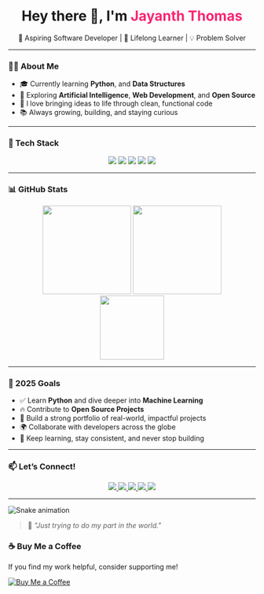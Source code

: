 <h1 align="center">Hey there 👋, I'm <span style="color:#f92672">Jayanth Thomas</span></h1>
<p align="center">
  🚀 Aspiring Software Developer | 🌱 Lifelong Learner | 💡 Problem Solver
</p>

---

### 👨‍💻 About Me

- 🎓 Currently learning **Python**, and **Data Structures**
- 🤖 Exploring **Artificial Intelligence**, **Web Development**, and **Open Source**
- 💬 I love bringing ideas to life through clean, functional code
- 📚 Always growing, building, and staying curious

---

### 🧰 Tech Stack

<p align="center">
  <img src="https://img.shields.io/badge/Python-0d1117?style=for-the-badge&logo=python&logoColor=yellow"/>
  <img src="https://img.shields.io/badge/Java-0d1117?style=for-the-badge&logo=java&logoColor=red"/>
  <img src="https://img.shields.io/badge/C-0d1117?style=for-the-badge&logo=c&logoColor=blue"/>
  <img src="https://img.shields.io/badge/Git-0d1117?style=for-the-badge&logo=git&logoColor=orange"/>
  <img src="https://img.shields.io/badge/VSCode-0d1117?style=for-the-badge&logo=visual-studio-code&logoColor=blue"/>
</p>

---

### 📊 GitHub Stats

<p align="center">
  <img src="https://github-readme-stats.vercel.app/api?username=JET609&show_icons=true&theme=radical" height="180px"/>
  <img src="https://github-readme-streak-stats.herokuapp.com/?user=JET609&theme=radical" height="180px"/>
  <br />
  <img src="https://github-readme-stats.vercel.app/api/top-langs/?username=JET609&layout=compact&theme=radical" height="130px"/>
</p>

---

### 🎯 2025 Goals

- ✅  Learn **Python** and dive deeper into **Machine Learning**
- 🔥 Contribute to **Open Source Projects**
- 🚀 Build a strong portfolio of real-world, impactful projects
- 🌍 Collaborate with developers across the globe
- 🧠 Keep learning, stay consistent, and never stop building

---

### 📫 Let’s Connect!

<p align="center">
  <a href="https://www.linkedin.com/in/jayanth-thomas-027318221/" target="_blank">
    <img src="https://img.shields.io/badge/LinkedIn-0A66C2?style=for-the-badge&logo=linkedin&logoColor=white" />
  </a>
  <a href="mailto:jayanththomas2004@email.com">
    <img src="https://img.shields.io/badge/Email-D14836?style=for-the-badge&logo=gmail&logoColor=white" />
  </a>
  <a href="https://stackoverflow.com/users/30679522/jayath-thomas" target="_blank">
    <img src="https://img.shields.io/badge/StackOverflow-FE7A16?style=for-the-badge&logo=stackoverflow&logoColor=white" />
  </a>
  <a href="https://x.com/JAYANTHTHOMASS" target="_blank">
    <img src="https://img.shields.io/badge/X-000000?style=for-the-badge&logo=twitter&logoColor=white" />
  </a>
  <a href="https://orcid.org/0009-0002-5126-5511" target="_blank">
    <img src="https://img.shields.io/badge/ORCID-00A0DE?style=for-the-badge&logo=orcid&logoColor=white" />
  </a>
</p>

---

![Snake animation](https://github.com/JET609/JET609/blob/output/github-contribution-grid-snake-dark.svg?palette=github-dark)


> 🧠 _"Just trying to do my part in the world."_

### ☕ Buy Me a Coffee

If you find my work helpful, consider supporting me!

[![Buy Me a Coffee](https://img.shields.io/badge/Buy%20Me%20A%20Coffee-FFDD00?style=for-the-badge&logo=buy-me-a-coffee&logoColor=black)](https://www.buymeacoffee.com/jayteee)
